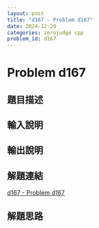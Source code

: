 ```yaml
---
layout: post
title: "d167 - Problem d167"
date: 2024-12-20
categories: zerojudge cpp
problem_id: d167
---
```


# Problem d167

## 題目描述



## 輸入說明



## 輸出說明



## 解題連結

[d167 - Problem d167](https://zerojudge.tw/ShowProblem?problemid=d167)

## 解題思路

